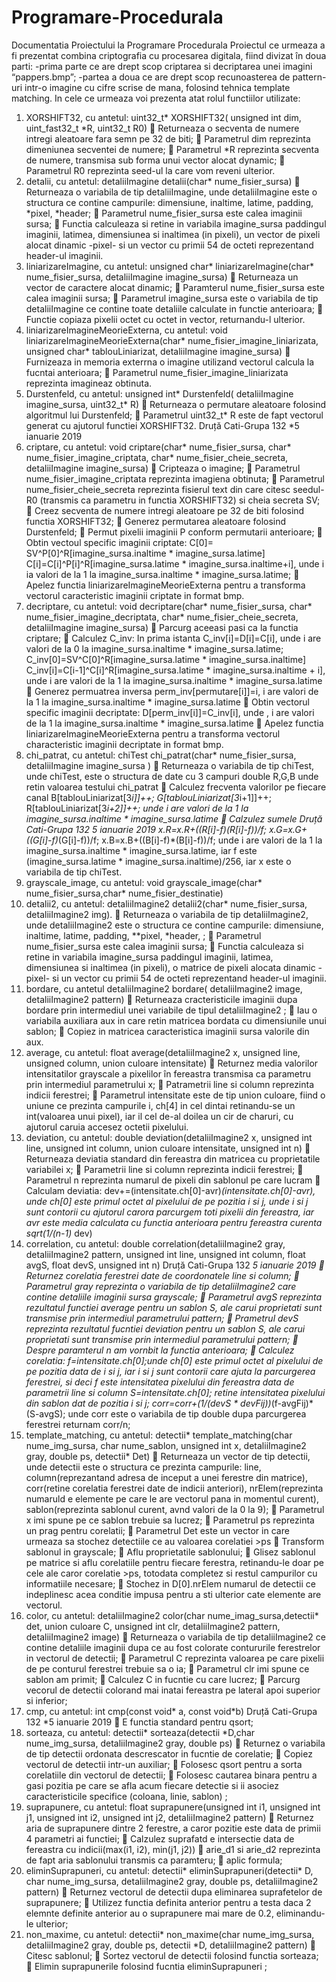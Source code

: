 # Programare-Procedurala
Documentatia Proiectului la Programare Procedurala
Proiectul ce urmeaza a fi prezentat combina criptografia cu procesarea digitala, fiind divizat în doua parti:
-prima parte ce are drept scop criptarea si decriptarea unei imagini “pappers.bmp”;
-partea a doua ce are drept scop recunoasterea de pattern-uri intr-o imagine cu cifre scrise de mana, folosind tehnica template matching.
In cele ce urmeaza voi prezenta atat rolul functiilor utilizate:
1. XORSHIFT32, cu antetul: uint32_t* XORSHIFT32( unsigned int dim, uint_fast32_t *R, uint32_t R0)
 Returneaza o secventa de numere intregi aleatoare fara semn pe 32 de biti;
 Parametrul dim reprezinta dimeniunea secventei de numere;
 Parametrul *R reprezinta secventa de numere, transmisa sub forma unui vector alocat dynamic;
 Parametrul R0 reprezinta seed-ul la care vom reveni ulterior.
2. detalii, cu antetul: detaliiImagine detalii(char* nume_fisier_sursa)
 Returneaza o variabila de tip detaliiImagine, unde detaliiImagine este o structura ce contine campurile: dimensiune, inaltime, latime, padding, *pixel, *header;
 Parametrul nume_fisier_sursa este calea imaginii sursa;
 Functia calculeaza si retine in variabila imagine_sursa paddingul imaginii, latimea, dimensiunea si inaltimea (in pixeli), un vector de pixeli alocat dinamic -pixel- si un vector cu primii 54 de octeti reprezentand header-ul imaginii.
3. liniarizareImagine, cu antetul: unsigned char* liniarizareImagine(char* nume_fisier_sursa, detaliiImagine imagine_sursa)
 Returneaza un vector de caractere alocat dinamic;
 Paramterul nume_fisier_sursa este calea imaginii sursa;
 Parametrul imagine_sursa este o variabila de tip detaliiImagine ce contine toate detaliile calculate in functie anterioara;
 Functie copiaza pixelii octet cu octet in vector, returnandu-l ulterior.
4. liniarizareImagineMeorieExterna, cu antetul: void liniarizareImagineMeorieExterna(char* nume_fisier_imagine_liniarizata, unsigned char* tablouLiniarizat, detaliiImagine imagine_sursa)
 Furnizeaza in memoria exterrna o imagine utilizand vectorul calcula la fucntai anterioara;
 Parametrul nume_fisier_imagine_liniarizata reprezinta imagineaz obtinuta.
5. Durstenfeld, cu antetul: unsigned int* Durstenfeld( detaliiImagine imagine_sursa, uint32_t* R)
 Returneaza o permutare aleatoare folosind algoritmul lui Durstenfeld;
 Parametrul uint32_t* R este de fapt vectorul generat cu ajutorul functiei XORSHIFT32.
Druță Cati-Grupa 132
*5 ianuarie 2019
6. criptare, cu antetul: void criptare(char* nume_fisier_sursa, char* nume_fisier_imagine_criptata, char* nume_fisier_cheie_secreta, detaliiImagine imagine_sursa)
 Cripteaza o imagine;
 Parametrul nume_fisier_imagine_criptata reprezinta imagiena obtinuta;
 Parametrul nume_fisier_cheie_secreta reprezinta fisierul text din care citesc seedul- R0 (transmis ca parametru in functia XORSHIFT32) si cheia secreta SV;
 Creez secventa de numere intregi aleatoare pe 32 de biti folosind functia XORSHIFT32;
 Generez permutarea aleatoare folosind Durstenfeld;
 Permut pixelii imaginii P conform permutarii anterioare;
 Obtin vectoul specific imaginii criptate:
C[0]= SV^P[0]^R[imagine_sursa.inaltime * imagine_sursa.latime]
C[i]=C[i]^P[i]^R[imagine_sursa.latime * imagine_sursa.inaltime+i], unde i ia valori de la 1 la imagine_sursa.inaltime * imagine_sursa.latime;
 Apelez functia liniarizareImagineMeorieExterna pentru a transforma vectorul caracteristic imaginii criptate in format bmp.
7. decriptare, cu antetul: void decriptare(char* nume_fisier_sursa, char* nume_fisier_imagine_decriptata, char* nume_fisier_cheie_secreta, detaliiImagine imagine_sursa)
 Parcurg aceeasi pasi ca la functia criptare;
 Calculez C_inv:
In prima istanta C_inv[i]=D[i]=C[i], unde i are valori de la 0 la imagine_sursa.inaltime * imagine_sursa.latime;
C_inv[0]=SV^C[0]^R[imagine_sursa.latime * imagine_sursa.inaltime]
C_inv[i]=C[i-1]^C[i]^R[imagine_sursa.latime * imagine_sursa.inaltime + i], unde i are valori de la 1 la imagine_sursa.inaltime * imagine_sursa.latime
 Generez permuatrea inversa
perm_inv[permutare[i]]=i, i are valori de la 1 la imagine_sursa.inaltime * imagine_sursa.latime
 Obtin vectorul specific imaginii decriptate:
D[perm_inv[i]]=C_inv[i], unde , i are valori de la 1 la imagine_sursa.inaltime * imagine_sursa.latime
 Apelez functia liniarizareImagineMeorieExterna pentru a transforma vectorul characteristic imaginii decriptate in format bmp.
8. chi_patrat, cu antetul: chiTest chi_patrat(char* nume_fisier_sursa, detaliiImagine imagine_sursa )
 Returneaza o variabila de tip chiTest, unde chiTest, este o structura de date cu 3 campuri double R,G,B unde retin valoarea testului chi_patrat
 Calculez frecventa valorilor pe fiecare canal
B[tablouLiniarizat[3*i]]++;
G[tablouLiniarizat[3*i+1]]++;
R[tablouLiniarizat[3*i+2]]++; unde i are valori de la 1 la imagine_sursa.inaltime * imagine_sursa.latime
 Calzulez sumele
Druță Cati-Grupa 132
*5 ianuarie 2019
x.R=x.R+((R[i]-f)*(R[i]-f))/f;
x.G=x.G+((G[i]-f)*(G[i]-f))/f;
x.B=x.B+((B[i]-f)*(B[i]-f))/f; unde i are valori de la 1 la imagine_sursa.inaltime * imagine_sursa.latime, iar f este (imagine_sursa.latime * imagine_sursa.inaltime)/256, iar x este o variabila de tip chiTest.
9. grayscale_image, cu antetul: void grayscale_image(char* nume_fisier_sursa,char* nume_fisier_destinatie)
10. detalii2, cu antetul: detaliiImagine2 detalii2(char* nume_fisier_sursa, detaliiImagine2 img).
 Returneaza o variabila de tip detaliiImagine2, unde detaliiImagine2 este o structura ce contine campurile: dimensiune, inaltime, latime, padding, **pixel, *header, ;
 Parametrul nume_fisier_sursa este calea imaginii sursa;
 Functia calculeaza si retine in variabila imagine_sursa paddingul imaginii, latimea, dimensiunea si inaltimea (in pixeli), o matrice de pixeli alocata dinamic -pixel- si un vector cu primii 54 de octeti reprezentand header-ul imaginii.
11. bordare, cu antetul detaliiImagine2 bordare( detaliiImagine2 image, detaliiImagine2 pattern)
 Returneaza cracteristicile imaginii dupa bordare prin intermediul unei variabile de tipul detaliiImagine2 ;
 Iau o variabila auxiliara aux in care retin matricea bordata cu dimensiunile unui sablon;
 Copiez in matricea caracteristica imaginii sursa valorile din aux.
12. average, cu antetul: float average(detaliiImagine2 x, unsigned line, unsigned column, union culoare intensitate)
 Returnez media valorilor intensitatilor grayscale a pixelilor în fereastra transmisa ca parametru prin intermediul parametrului x;
 Patrametrii line si column reprezinta indicii ferestrei;
 Parametrul intensitate este de tip union culoare, fiind o uniune ce prezinta campurile i, ch[4] in cel dintai retinandu-se un int(valoarea unui pixel), iar il cel de-al doilea un cir de charuri, cu ajutorul caruia accesez octetii pixelului.
13. deviation, cu antetul: double deviation(detaliiImagine2 x, unsigned int line, unsigned int column, union culoare intensitate, unsigned int n)
 Returneaza deviatia standard din fereastra din matricea cu proprietatile variabilei x;
 Parametrii line si column reprezinta indicii ferestrei;
 Parametrul n reprezinta numarul de pixeli din sablonul pe care lucram
 Calculam deviatia:
dev+=(intensitate.ch[0]-avr)*(intensitate.ch[0]-avr), unde ch[0] este primul octet al pixelului de pe pozitia i si j, unde i si j sunt contorii cu ajutorul carora parcurgem toti pixelii din fereastra, iar avr este media calculata cu functia anterioara pentru fereastra curenta
sqrt(1/(n-1)* dev)
14. correlation, cu antetul: double correlation(detaliiImagine2 gray, detaliiImagine2 pattern, unsigned int line, unsigned int column, float avgS, float devS, unsigned int n)
Druță Cati-Grupa 132
*5 ianuarie 2019
 Returnez corelatia ferestrei date de coordonatele line si column;
 Parametrul gray reprezinta o variabila de tip detaliiImagine2 care contine detaliile imaginii sursa grayscale;
 Parametrul avgS reprezinta rezultatul functiei average pentru un sablon S, ale carui proprietati sunt transmise prin intermediul parametrului pattern;
 Prametrul devS reprezinta rezultatul fucntiei deviation pentru un sablon S, ale carui proprietati sunt transmise prin intermediul parametrului pattern;
 Despre paramterul n am vornbit la functia anterioara;
 Calculez corelatia:
f=intensitate.ch[0];unde ch[0] este primul octet al pixelului de pe pozitia data de i si j, iar i si j sunt contorii care ajuta la parcurgerea ferestrei, si deci f este intensitatea pixelului din fereastra data de parametrii line si column
S=intensitate.ch[0]; retine intensitatea pixelului din sablon dat de pozitia i si j;
corr=corr+(1/(devS * devFij))*(f-avgFij)*(S-avgS); unde corr este o variabila de tip double
dupa parcurgerea ferestrei returnam corr/n;
15. template_matching, cu antetul: detectii* template_matching(char nume_img_sursa, char nume_sablon, unsigned int x, detaliiImagine2 gray, double ps, detectii* Det)
 Returneaza un vector de tip detectii, unde detectii este o structura ce prezinta campurile: line, column(reprezantand adresa de inceput a unei ferestre din matrice), corr(retine corelatia ferestrei date de indicii anteriori), nrElem(reprezinta numaruld e elemente pe care le are vectorul pana in momentul curent), sablon(reprezinta sablonul curent, avnd valori de la 0 la 9);
 Parametrul x imi spune pe ce sablon trebuie sa lucrez;
 Parametrul ps reprezinta un prag pentru corelatii;
 Parametrul Det este un vector in care urmeaza sa stochez detectiile ce au valoarea corelatiei >ps
 Transform sablonul in grayscale;
 Aflu proprietatile sablonului;
 Glisez sablonul pe matrice si aflu corelatiile pentru fiecare ferestra, retinandu-le doar pe cele ale caror corelatie >ps, totodata completez si restul campurilor cu informatiile necesare;
 Stochez in D[0].nrElem numarul de detectii ce indeplinesc acea conditie impusa pentru a sti ulterior cate elemente are vectorul.
16. color, cu antetul: detaliiImagine2 color(char nume_imag_sursa,detectii* det, union culoare C, unsigned int clr, detaliiImagine2 pattern, detaliiImagine2 image)
 Returneaza o variabila de tip detaliiImagine2 ce contine detaliile imaginii dupa ce au fost colorate contururile ferestrelor in vectorul de detectii;
 Parametrul C reprezinta valoarea pe care pixelii de pe conturul ferestrei trebuie sa o ia;
 Parametrul clr imi spune ce sablon am primit;
 Calculez C in fucntie cu care lucrez;
 Parcurg vecorul de detectii colorand mai inatai fereastra pe lateral apoi superior si inferior;
17. cmp, cu antetul: int cmp(const void* a, const void*b)
Druță Cati-Grupa 132
*5 ianuarie 2019
 E functia standard pentru qsort;
18. sorteaza, cu antetul: detectii* sorteaza(detectii *D,char nume_img_sursa, detaliiImagine2 gray, double ps)
 Returnez o variabila de tip detectii ordonata descrescator in fucntie de corelatie;
 Copiez vectorul de detectii intr-un auxiliar;
 Folosesc qsort pentru a sorta corelatiile din vectorul de detectii;
 Folosesc cautarea binara pentru a gasi pozitia pe care se afla acum fiecare detectie si ii asociez caracteristicile specifice (coloana, linie, sablon) ;
19. suprapunere, cu antetul: float suprapunere(unsigned int i1, unsigned int j1, unsigned int i2, unsigned int j2, detaliiImagine2 pattern)
 Returnez aria de suprapunere dintre 2 ferestre, a caror pozitie este data de primii 4 parametri ai functiei;
 Calzulez suprafatd e intersectie data de fereastra cu indicii(max(i1, i2), min(j1, j2))
 arie_d1 si arie_d2 reprezinta de fapt aria sablonului transmis ca paramteru;
 aplic formula;
20. eliminSuprapuneri, cu antetul: detectii* eliminSuprapuneri(detectii* D, char nume_img_sursa, detaliiImagine2 gray, double ps, detaliiImagine2 pattern)
 Returnez vectorul de detectii dupa eliminarea suprafetelor de suprapunere;
 Utilizez functia definita anterior pentru a testa daca 2 elemnte definite anterior au o suprapunere mai mare de 0.2, eliminandu-le ulterior;
21. non_maxime, cu antetul: detectii* non_maxime(char nume_img_sursa, detaliiImagine2 gray, double ps, detectii *D, detaliiImagine2 pattern)
 Citesc sablonul;
 Sortez vectorul de detectii folosind functia sorteaza;
 Elimin suprapunerile folosind fucntia eliminSuprapuneri ;
